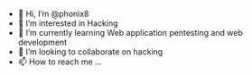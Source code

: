 - 👋 Hi, I’m @phonix8
- 👀 I’m interested in Hacking
- 🌱 I’m currently learning Web application pentesting and web development
- 💞️ I’m looking to collaborate on hacking
- 📫 How to reach me ...

<!---
phonix8/phonix8 is a ✨ special ✨ repository because its `README.md` (this file) appears on your GitHub profile.
You can click the Preview link to take a look at your changes.
--->
